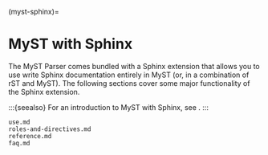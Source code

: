 (myst-sphinx)=

# MyST with Sphinx

The MyST Parser comes bundled with a Sphinx extension that allows you to use write Sphinx documentation entirely in MyST (or, in a combination of rST and MyST).
The following sections cover some major functionality of the Sphinx extension.

:::{seealso}
For an introduction to MyST with Sphinx, see [](intro.md).
:::

```{toctree}
use.md
roles-and-directives.md
reference.md
faq.md
```
